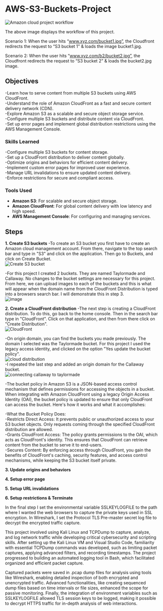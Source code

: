 # AWS-S3-Buckets-Project
![Amazon cloud project workflow](https://github.com/user-attachments/assets/63041ff6-ee92-4449-af55-02fbcb6faea1)

The above image displays the workflow of this project. 

Scenario 1: When the user hits “www.xyz.com/bucket1.jpg”, the Cloudfront redirects the request to “S3 bucket 1” & loads the image bucket1.jpg.

Scenario 2: When the user hits “www.xyz.com/b2/bucket2.jpg”, the Cloudfront redirects the request to “S3 bucket 2” & loads the bucket2.jpg image. 
## Objectives

  -Learn how to serve content from multiple S3 buckets using AWS CloudFront. <br>
  -Understand the role of Amazon CloudFront as a fast and secure content delivery network (CDN). <br>
  -Explore Amazon S3 as a scalable and secure object storage service. <br>
  -Configure multiple S3 buckets and distribute content via CloudFront. <br>
  -Set up error pages and implement global distribution restrictions using the AWS Management Console. <br>

### Skills Learned

  -Configure multiple S3 buckets for content storage. <br>
  -Set up a CloudFront distribution to deliver content globally. <br>
  -Optimize origins and behaviors for efficient content delivery. <br>
  -Implement custom error pages for improved user experience. <br>
  -Manage URL invalidations to ensure updated content delivery. <br>
  -Enforce restrictions for secure and compliant access. <br>
 
### Tools Used

- **Amazon S3**: For scalable and secure object storage.
- **Amazon CloudFront**: For global content delivery with low latency and high speed.
- **AWS Management Console**: For configuring and managing services.

## Steps
**1. Create S3 buckets** 
-To create an S3 bucket you first have to create an Amazon cloud management account. From there, navigate to the top search bar and type in "S3" and click on the application. Then go to Buckets, and click on Create Bucket.<br>
![Create S3 bucket](https://github.com/user-attachments/assets/a68a11b9-2af4-4f43-a779-5f046280e815)<br>

-For this project I created 2 buckets. They are named Taylormade and Callaway. No changes to the bucket settings are necessary for this project. From here, we can upload images to each of the buckets and this is what will appear when the domain name from the CloudFront Distribution is typed into a browsers search bar. I will demonstrate this in step 3.<br>
![image](https://github.com/user-attachments/assets/5ddf8551-dc70-488d-9e8d-860d257f27ea)<br>


**2. Create a CloudFront distribution** 
-The next step is creating a CloudFront distribution. To do this, go back to the home console. Then in the search bar type in "CloudFront". Click on that application, and then from there click on "Create Distribution". <br>
![CloudFront](https://github.com/user-attachments/assets/85075471-bf8b-475e-b1dc-cabe378d4383)<br>

-On origin domain, you can find the buckets you made previously. The domain I selected was the Taylormade bucket. For this project I used the legacy access identity, and clicked on the option "Yes update the bucket policy". <br>
![cloud distribution](https://github.com/user-attachments/assets/acc29bbd-e22d-411b-9cea-b2ba99f8e172) <br>
-I repeated the last step and added an origin domain for the Callaway bucket.<br>
![connecting callaway to taylormade](https://github.com/user-attachments/assets/f13f5946-249d-4fa5-87fa-649090a3b4e8)<br>

  -The bucket policy in Amazon S3 is a JSON-based access control mechanism that defines permissions for accessing the objects in a bucket. When integrating with Amazon CloudFront using a legacy Origin Access Identity (OAI), the bucket policy is updated to ensure that only CloudFront can access the bucket. Here's how it works and what it accomplishes:<br>

  -What the Bucket Policy Does:<br>
    -Restricts Direct Access: It prevents public or unauthorized access to your S3 bucket objects. Only requests coming through the specified CloudFront distribution are allowed.<br>
    -Grants CloudFront Access: The policy grants permissions to the OAI, which acts as CloudFront's identity. This ensures that CloudFront can retrieve content from the bucket to serve it to end-users.<br>
    -Secures Content: By enforcing access through CloudFront, you gain the benefits of CloudFront's caching, security features, and access control mechanisms, while keeping the S3 bucket itself private.<br>

**3. Update origins and behaviors**<br>

**4. Setup error page** 

**5. Setup URL invalidations** 

**6. Setup restrictions & Terminate** 

In the final step I set the environmental variable SSLKEYLOGFILE to the path where I wanted the web browsers to capture the private keys used in SSL encryption. In Wireshark, I set the Protocol TLS Pre-master secret log file to decrypt the encrypted traffic capture.<br>

This project involved using Kali Linux and TCPDump to capture, analyze, and log network traffic while developing critical cybersecurity and scripting skills. After setting up the Kali Linux VM and Visual Studio Code, familiarity with essential TCPDump commands was developed, such as limiting packet captures, applying advanced filters, and recording timestamps. The project progressed to building an automated logging tool in Bash, which facilitated organized and efficient packet capture.

Captured packets were saved in .pcap dump files for analysis using tools like Wireshark, enabling detailed inspection of both encrypted and unencrypted traffic. Advanced functionalities, like creating sequenced dump files based on time intervals or file sizes, enhanced the scope for passive monitoring. Finally, the integration of environment variables such as SSLKEYLOGFILE allowed TLS session keys to be logged, making it possible to decrypt HTTPS traffic for in-depth analysis of web interactions.
